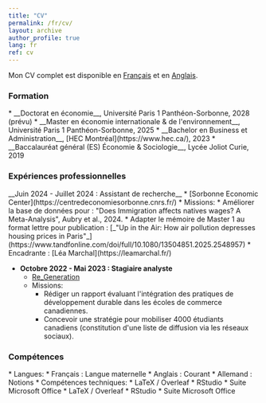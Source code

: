 ```yaml
--- 
title: "CV"
permalink: /fr/cv/
layout: archive
author_profile: true
lang: fr
ref: cv
---
```


Mon CV complet est disponible en
<a href="{{ '/files/cv_fr.pdf' | relative_url }}" target="_blank" rel="noopener">Français</a>
et en
<a href="{{ '/files/cv_en.pdf' | relative_url }}" target="_blank" rel="noopener">Anglais</a>.

<h3 class="cv-subtitle">Formation</h3>
* __Doctorat en économie__, Université Paris 1 Panthéon-Sorbonne, 2028 (prévu)
* __Master en économie internationale & de l'environnement__, Université Paris 1 Panthéon-Sorbonne, 2025
* __Bachelor en Business et Administration__, [HEC Montréal](https://www.hec.ca/), 2023
* __Baccalauréat général (ES) Économie & Sociologie__, Lycée Joliot Curie, 2019

<h3 class="cv-subtitle">Expériences professionnelles</h3>
__Juin 2024 - Juillet 2024 : Assistant de recherche__
  * [Sorbonne Economic Center](https://centredeconomiesorbonne.cnrs.fr/)
  * Missions:
    * Améliorer la base de données pour : "Does Immigration affects natives wages? A Meta-Analysis", Aubry et al., 2024.
    * Adapter le mémoire de Master 1 au format lettre pour publication : [_"Up in the Air: How air pollution depresses housing prices in Paris"_](https://www.tandfonline.com/doi/full/10.1080/13504851.2025.2548957)
  * Encadrante : [Léa Marchal](https://leamarchal.fr/)

* __Octobre 2022 - Mai 2023 : Stagiaire analyste__
  * [Re_Generation](https://www.re-generation.ca/fr)
  * Missions:
    * Rédiger un rapport évaluant l'intégration des pratiques de développement durable dans les écoles de commerce canadiennes.
    * Concevoir une stratégie pour mobiliser 4000 étudiants canadiens (constitution d'une liste de diffusion via les réseaux sociaux).

<h3 class="cv-subtitle">Compétences</h3>
* Langues:
  * Français : Langue maternelle
  * Anglais : Courant
  * Allemand : Notions
* Compétences techniques:
  * LaTeX / Overleaf
  * RStudio
  * Suite Microsoft Office
  * LaTeX / Overleaf
  * RStudio
  * Suite Microsoft Office
